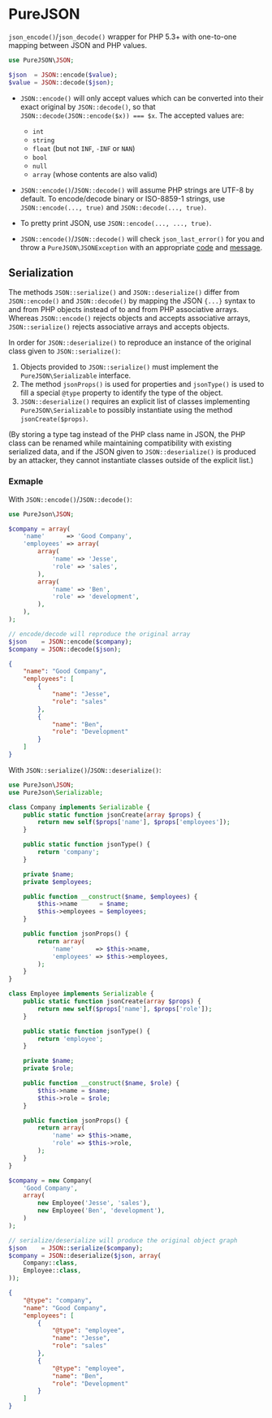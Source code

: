 # PureJSON

`json_encode()`/`json_decode()` wrapper for PHP 5.3+ with one-to-one mapping between JSON and PHP values.

```php
use PureJSON\JSON;

$json  = JSON::encode($value);
$value = JSON::decode($json);
```

- `JSON::encode()` will only accept values which can be converted into their exact original by `JSON::decode()`, so that `JSON::decode(JSON::encode($x)) === $x`. The accepted values are:
    - `int`
    - `string`
    - `float` (but not `INF`, `-INF` or `NAN`)
    - `bool`
    - `null`
    - `array` (whose contents are also valid)

- `JSON::encode()`/`JSON::decode()` will assume PHP strings are UTF-8 by default. To encode/decode binary or ISO-8859-1 strings, use `JSON::encode(..., true)` and `JSON::decode(..., true)`.

- To pretty print JSON, use `JSON::encode(..., ..., true)`.

- `JSON::encode()`/`JSON::decode()` will check `json_last_error()` for you and throw a `PureJSON\JSONException` with an appropriate [code](http://php.net/manual/en/function.json-last-error.php) and [message](http://php.net/manual/en/function.json-last-error-msg.php).

## Serialization

The methods `JSON::serialize()` and `JSON::deserialize()` differ from `JSON::encode()` and `JSON::decode()` by mapping the JSON `{...}` syntax to and from PHP objects instead of to and from PHP associative arrays. Whereas `JSON::encode()` rejects objects and accepts associative arrays, `JSON::serialize()` rejects associative arrays and accepts objects.

In order for `JSON::deserialize()` to reproduce an instance of the original class given to `JSON::serialize()`:

1. Objects provided to `JSON::serialize()` must implement the `PureJSON\Serializable` interface.
2. The method `jsonProps()` is used for properties and `jsonType()` is used to fill a special `@type` property to identify the type of the object.
3. `JSON::deserialize()` requires an explicit list of classes implementing `PureJSON\Serializable` to possibly instantiate using the method `jsonCreate($props)`.

(By storing a type tag instead of the PHP class name in JSON, the PHP class can be renamed while maintaining compatibility with existing serialized data, and if the JSON given to `JSON::deserialize()` is produced by an attacker, they cannot instantiate classes outside of the explicit list.)

### Exmaple

With `JSON::encode()`/`JSON::decode()`:

```php
use PureJson\JSON;

$company = array(
    'name'      => 'Good Company',
    'employees' => array(
    	array(
        	'name' => 'Jesse',
            'role' => 'sales',
        ),
        array(
        	'name' => 'Ben',
            'role' => 'development',
        ),
    ),
);

// encode/decode will reproduce the original array
$json    = JSON::encode($company);
$company = JSON::decode($json);
```
```json
{
    "name": "Good Company",
    "employees": [
        {
            "name": "Jesse",
            "role": "sales"
        },
        {
            "name": "Ben",
            "role": "Development"
        }
    ]
}
```
With `JSON::serialize()`/`JSON::deserialize()`:

```php
use PureJson\JSON;
use PureJson\Serializable;

class Company implements Serializable {
    public static function jsonCreate(array $props) {
        return new self($props['name'], $props['employees']);
    }

    public static function jsonType() {
    	return 'company';
    }

    private $name;
    private $employees;

    public function __construct($name, $employees) {
    	$this->name      = $name;
        $this->employees = $employees;
    }

    public function jsonProps() {
        return array(
            'name'      => $this->name,
            'employees' => $this->employees,
        );
    }
}

class Employee implements Serializable {
    public static function jsonCreate(array $props) {
        return new self($props['name'], $props['role']);
    }

    public static function jsonType() {
        return 'employee';
    }

    private $name;
    private $role;

    public function __construct($name, $role) {
        $this->name = $name;
        $this->role = $role;
    }

    public function jsonProps() {
        return array(
            'name' => $this->name,
            'role' => $this->role,
        );
    }
}

$company = new Company(
    'Good Company',
    array(
    	new Employee('Jesse', 'sales'),
        new Employee('Ben', 'development'),
    )
);

// serialize/deserialize will produce the original object graph
$json    = JSON::serialize($company);
$company = JSON::deserialize($json, array(
    Company::class,
    Employee::class,
));
```
```json
{
    "@type": "company",
    "name": "Good Company",
    "employees": [
        {
            "@type": "employee",
            "name": "Jesse",
            "role": "sales"
        },
        {
            "@type": "employee",
            "name": "Ben",
            "role": "Development"
        }
    ]
}
```
